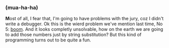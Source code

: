 ### (mua-ha-ha)
**M**ost of all, I fear that, I'm going to have problems with the
jury, coz I didn't write a debugger. Ok this is the wierd problem we've
mention last time, No 5:
[boom](https://ioinformatics.org/files/ioi1990round1.pdf).
And it looks completly unsolvable, how on the earth we are going to
add those numbers just by string substitution? But this kind of programming
turns out to be quite a fun.